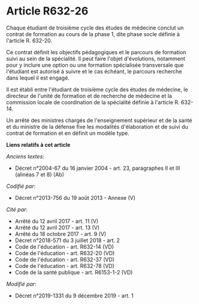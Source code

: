 # Article R632-26

Chaque étudiant de troisième cycle des études de médecine conclut un contrat de formation au cours de la phase 1, dite phase
socle définie à l'article R. 632-20.

Ce contrat définit les objectifs pédagogiques et le parcours de formation suivi au sein de la spécialité. Il peut faire
l'objet d'évolutions, notamment pour y inclure une option ou une formation spécialisée transversale que l'étudiant est
autorisé à suivre et le cas échéant, le parcours recherche dans lequel il est engagé.

Il est établi entre l'étudiant de troisième cycle des études de médecine, le directeur de l'unité de formation et de
recherche de médecine et la commission locale de coordination de la spécialité définie à l'article R. 632-14.

Un arrêté des ministres chargés de l'enseignement supérieur et de la santé et du ministre de la défense fixe les modalités
d'élaboration et de suivi du contrat de formation et en définit un modèle type.

**Liens relatifs à cet article**

_Anciens textes_:

  - Décret n°2004-67 du 16 janvier 2004 - art. 23, paragraphes II et III (alinéas 7 et 8) (Ab)

_Codifié par_:

  - Décret n°2013-756 du 19 août 2013 -  Annexe (V)

_Cité par_:

  - Arrêté du 12 avril 2017 - art. 11 (V)
  - Arrêté du 12 avril 2017 - art. 13 (V)
  - Arrêté du 18 octobre 2017 - art. 9 (V)
  - Décret n°2018-571 du 3 juillet 2018 - art. 2
  - Code de l'éducation - art. R632-14 (VD)
  - Code de l'éducation - art. R632-20 (VD)
  - Code de l'éducation - art. R632-37 (VD)
  - Code de l'éducation - art. R632-78 (VD)
  - Code de la santé publique - art. R6153-1-2 (VD)

_Modifié par_:

  - Décret n°2019-1331 du 9 décembre 2019 - art. 1
